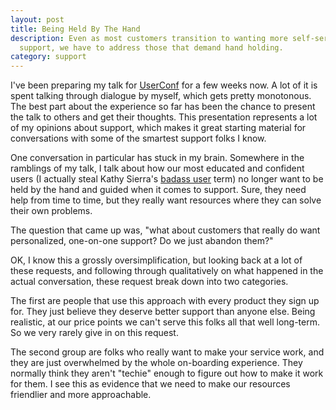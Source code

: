 ```yaml
---
layout: post
title: Being Held By The Hand
description: Even as most customers transition to wanting more self-service
  support, we have to address those that demand hand holding.
category: support
---
```


I've been preparing my talk for [UserConf](http://userconf.co/) for a few weeks
now. A lot of it is spent talking through dialogue by myself, which gets pretty
monotonous. The best part about the experience so far has been the chance to
present the talk to others and get their thoughts. This presentation represents
a lot of my opinions about support, which makes it great starting material for
conversations with some of the smartest support folks I know.

One conversation in particular has stuck in my brain. Somewhere in the
ramblings of my talk, I talk about how our most educated and confident users (I
actually steal Kathy Sierra's [badass user](http://businessofsoftware.org/2013/02/kathy-sierra-building-the-minimum-badass-user-business-of-software-a-masterclass-in-thinking-about-software-product-development/) term) no longer want to be held
by the hand and guided when it comes to support. Sure, they need help from time
to time, but they really want resources where they can solve their own
problems.

The question that came up was, "what about customers that really do want
personalized, one-on-one support? Do we just abandon them?"

OK, I know this a grossly oversimplification, but looking back at a lot of
these requests, and following through qualitatively on what happened in the
actual conversation, these request break down into two categories.

The first are people that use this approach with every product they sign up
for. They just believe they deserve better support than anyone else. Being
realistic, at our price points we can't serve this folks all that well
long-term. So we very rarely give in on this request.

The second group are folks who really want to make your service work, and they
are just overwhelmed by the whole on-boarding experience. They normally think
they aren't "techie" enough to figure out how to make it work for them. I see
this as evidence that we need to make our resources friendlier and more
approachable.
